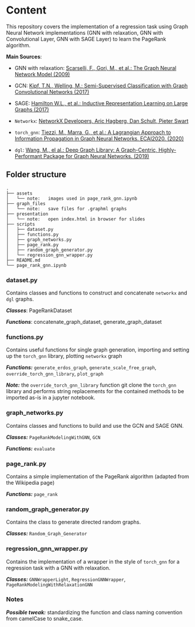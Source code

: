 # Content

This repository covers the implementation of a regression task using Graph Neural Network implementations (GNN with relaxation, GNN with Convolutional Layer, GNN with SAGE Layer) to learn the PageRank algorithm. 

**Main Sources**:
- GNN with relaxation: [Scarselli, F., Gori, M., et al.: The Graph Neural Network Model (2009)](https://persagen.com/files/misc/scarselli2009graph.pdf)
- GCN: [Kipf, T.N., Welling, M.: Semi-Supervised Classification with Graph Convolutional Networks (2017)](https://arxiv.org/abs/1609.02907)
- SAGE: [Hamilton W.L., et al.: Inductive Representation Learning on Large Graphs (2017)](https://arxiv.org/pdf/1706.02216.pdf)
- `Networkx`: [NetworkX Developers, Aric Hagberg, Dan Schult, Pieter Swart](https://github.com/networkx/networkx)

- `torch_gnn`: [Tiezzi, M., Marra, G., et al.: A Lagrangian Approach to Information Propagation in Graph Neural Networks. ECAI2020. (2020)](https://github.com/mtiezzi/torch_gnn)
- `dgl`: [Wang, M., el al.: Deep Graph Library: A Graph-Centric, Highly-Performant Package for Graph Neural Networks. (2019)](https://github.com/qlero/page_rank_GNN)

## Folder structure

```
.
├── assets
│   └── note:	images used in page_rank_gnn.ipynb
├── graph_files 
│   └── note: 	save files for .graphml graphs
├── presentation
│   └── note:	open index.html in browser for slides
├── scripts
│   ├── dataset.py
│   ├── functions.py
│   ├── graph_networks.py
│   ├── page_rank.py
│   ├── random_graph_generator.py
│   └── regression_gnn_wrapper.py
├── README.md
└── page_rank_gnn.ipynb
```

### dataset.py

Contains classes and functions to construct and concatenate `networkx` and `dgl` graphs.

***Classes***: PageRankDataset

***Functions***: concatenate_graph_dataset, generate_graph_dataset

### functions.py

Contains useful functions for single graph generation, importing and setting up the `torch_gnn` library, plotting `networkx` graph

***Functions:*** `generate_erdos_graph`, `generate_scale_free_graph`, `override_torch_gnn_library`, `plot_graph`

***Note:*** the `override_torch_gnn_library` function git clone the `torch_gnn` library and performs string replacements for the contained methods to be imported as-is in a jupyter notebook.

### graph_networks.py

Contains classes and functions to build and use the GCN and SAGE GNN.

***Classes:*** `PageRankModelingWithGNN`, `GCN`

***Functions:*** `evaluate`

### page_rank.py

Contains a simple implementation of the PageRank algorithm (adapted from the Wikipedia page)

***Functions:*** `page_rank`

### random_graph_generator.py

Contains the class to generate directed random graphs.

***Classes:*** `Random_Graph_Generator`

### regression_gnn_wrapper.py

Contains the implementation of a wrapper in the style of `torch_gnn` for a regression task with a GNN with relaxation.

***Classes:*** `GNNWrapperLight`, `RegressionGNNWrapper`, `PageRankModelingWithRelaxationGNN`

### Notes

***Possible tweak:*** standardizing the function and class naming convention from camelCase to snake_case.
